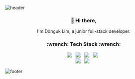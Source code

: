 ![header](https://capsule-render.vercel.app/api?type=egg&color=e0e0e0&height=300&section=header&text=DongukLim&fontSize=90)

<h3 align="center"> 👋 Hi there,</h3>
<p align="center">
I'm Donguk Lim, a junior full-stack developer. <br>
</p>
<h3 align="center">:wrench: Tech Stack :wrench: </h3>
<p align="center">
<img src="https://img.shields.io/badge/Java-007396?style=flat-square&logo=Java&logoColor=white"/>&nbsp;&nbsp;
<img src="https://img.shields.io/badge/JavaScript-yellow?style=flat-square&logo=JavaScript&logoColor=white"/>&nbsp;&nbsp;
<img src="https://img.shields.io/badge/vuejs%20-%2335495e.svg?&style=flat-square&logo=vue.js&logoColor=%234FC08D"/>&nbsp;&nbsp;
<img src="https://img.shields.io/badge/spring-6DB33F?style=flat-square&logo=spring&logoColor=white"/>&nbsp;&nbsp;<br>
<img src="https://img.shields.io/badge/HTML5-E34F26.svg?&style=flat-square&logo=HTML5&logoColor=white"/>&nbsp;&nbsp;
  <img src="https://img.shields.io/badge/Css3-1572b6.svg?&style=flat-square&logo=Css3&logoColor=white"/>&nbsp;&nbsp; 
</p>

![footer](https://capsule-render.vercel.app/api?type=egg&color=e0e0e0&height=300&section=footer&fontSize=90)
